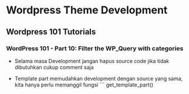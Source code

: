 # Wordpress Theme Development

## Wordpress 101 Tutorials

### WordPress 101 - Part 10: Filter the WP_Query with categories

- Selama masa Development jangan hapus source code jika tidak dibutuhkan cukup comment saja

- Template part memudahkan development dengan source yang sama, kita hanya perlu memanggil fungsi ``` get_template_part()
```
